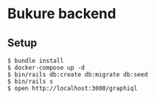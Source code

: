 # Bukure backend

## Setup
```
$ bundle install
$ docker-compose up -d
$ bin/rails db:create db:migrate db:seed
$ bin/rails s
$ open http://localhost:3000/graphiql
```
